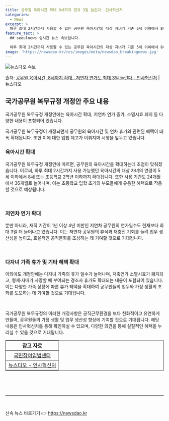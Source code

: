 ```yaml
---
title: 공무원 육아시간 확대 8세까지 연차 3일 늘린다  인사혁신처
categories:
  - News
excerpt: >
  하루 최대 2시간까지 사용할 수 있는 공무원 육아시간의 대상 자녀가 기존 5세 이하에서 8세 또는 초등학교 …
feature_text: >
  ## seoulnews 실시간 뉴스 속보입니다.

  하루 최대 2시간까지 사용할 수 있는 공무원 육아시간의 대상 자녀가 기존 5세 이하에서 8세 또는 초등학교 …
image: 'https://newsdao.kr/res/images/meta/newsdao_breakingnews.jpg'
---
```


![뉴스다오 속보](https://newsdao.kr/res/images/meta/newsdao_breakingnews.jpg)

<p>출처: <a href="https://newsdao.kr/3536" rel="dofollow">공무원 육아시간, 8세까지 확대…저연차 연가도 최대 3일 늘린다 - 인사혁신처</a> | 뉴스다오</p>

<h2 data-ke-size="size26">국가공무원 복무규정 개정안 주요 내용</h2>
국가공무원 복무규정 개정안에는 육아시간 확대, 저연차 연가 증가, 소멸시효 폐지 등 다양한 내용이 포함되어 있습니다.

<p data-ke-size="size16">국가공무원 복무규정이 개정되면서 공무원의 육아시간 및 연차 휴가와 관련된 혜택이 대폭 확대됩니다. 또한 이에 대한 입법 예고가 이뤄지며 시행을 앞두고 있습니다.</p>

<h3>육아시간 확대</h3>
국가공무원 복무규정 개정안에 따르면, 공무원의 육아시간을 확대하는데 초점이 맞춰졌습니다. 이로써, 하루 최대 2시간까지 사용 가능했던 육아시간의 대상 자녀의 연령이 5세 이하에서 8세 또는 초등학교 2학년 이하까지 확대됩니다. 또한 사용 기간도 24개월에서 36개월로 늘어나며, 이는 초등학교 입학 초기의 부모들에게 유용한 혜택으로 작용할 것으로 예상됩니다.
<p data-ke-size="size16">&nbsp;</p>

<h3>저연차 연가 확대</h3>
뿐만 아니라, 재직 기간이 1년 이상 4년 미만인 저연차 공무원의 연가일수도 현재보다 최대 3일 더 늘어나고 있습니다. 이는 저연차 공무원의 휴식과 재충전 기회를 늘려 업무 생산성을 높이고, 효율적인 공직문화를 조성하는 데 기여할 것으로 기대됩니다.
<p data-ke-size="size16">&nbsp;</p>

<h3>다자녀 가족 휴가 및 기타 혜택 확대</h3>
이외에도 개정안에는 다자녀 가족의 휴가 일수가 늘어나며, 저축연가 소멸시효가 폐지되고, 형제·자매가 사망할 때 부여되는 경조사 휴가도 확대되는 내용이 포함되어 있습니다. 이는 다양한 가족 상황에 따른 휴가 혜택을 확대하여 공무원들의 업무와 가정 생활의 조화를 도모하는 데 기여할 것으로 기대됩니다.
<p data-ke-size="size16">&nbsp;</p>

국가공무원 복무규정의 이러한 개정사항은 공직근무환경을 보다 친화적이고 유연하게 만들며, 공무원들의 가정 생활 및 업무 생산성 향상에 기여할 것으로 기대됩니다. 해당 내용은 인사혁신처를 통해 확인하실 수 있으며, 다양한 의견을 통해 실질적인 혜택을 누리실 수 있을 것으로 기대됩니다.

<table style="width: 100%;" border="1">
<tbody>
<tr>
<td style="text-align: center; height: 17px;"><b>참고 자료</b></td>
</tr>
<tr>
<td style="text-align: center; height: 17px;"><a href="http://opinion.lawmaking.go.kr">국민참여입법센터</a></td>
</tr>
<tr>
<td style="text-align: center; height: 17px;"><a href="https://newsdao.kr/3536">뉴스다오 - 인사혁신처</a></td>
</tr>
</tbody>
</table>
<p data-ke-size="size16">&nbsp;</p>
<p data-ke-size="size16">&nbsp;</p>
<hr>
<p data-ke-size="size16">&nbsp;</p> 

신속 뉴스 바로가기 👉 <a href="https://newsdao.kr" rel="dofollow">https://newsdao.kr</a>


